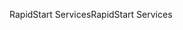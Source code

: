 <span data-ttu-id="46ebe-101">RapidStart Services</span><span class="sxs-lookup"><span data-stu-id="46ebe-101">RapidStart Services</span></span>